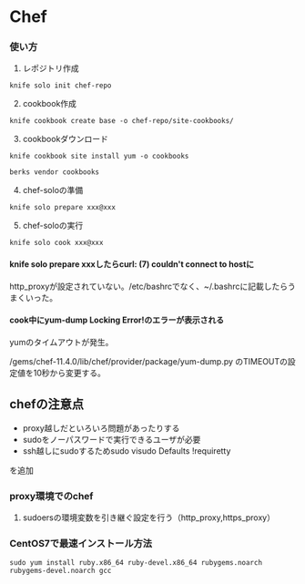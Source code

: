 # Chef


### 使い方

1. レポジトリ作成

`knife solo init chef-repo`


2. cookbook作成

`knife cookbook create base -o chef-repo/site-cookbooks/`


3. cookbookダウンロード

`knife cookbook site install yum -o cookbooks`

`berks vendor cookbooks`


4. chef-soloの準備

`knife solo prepare xxx@xxx`


5. chef-soloの実行

`knife solo cook xxx@xxx`


#### knife solo prepare xxxしたらcurl: (7) couldn't connect to hostに

http_proxyが設定されていない。/etc/bashrcでなく、~/.bashrcに記載したらうまくいった。


#### cook中にyum-dump Locking Error!のエラーが表示される

yumのタイムアウトが発生。

/gems/chef-11.4.0/lib/chef/provider/package/yum-dump.py のTIMEOUTの設定値を10秒から変更する。


## chefの注意点

* proxy越しだといろいろ問題があったりする
* sudoをノーパスワードで実行できるユーザが必要
* ssh越しにsudoするためsudo visudo
Defaults    !requiretty

を追加



### proxy環境でのchef

1. sudoersの環境変数を引き継ぐ設定を行う（http_proxy,https_proxy）

### CentOS7で最速インストール方法

~~~
sudo yum install ruby.x86_64 ruby-devel.x86_64 rubygems.noarch rubygems-devel.noarch gcc
~~~


